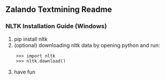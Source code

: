 ## Zalando Textmining Readme 

### NLTK Installation Guide (Windows)
1. pip install nltk
2. (optional) downloading nltk data by opening python and run:
```
    >>> import nltk  
    >>> nltk.download()
```
3. have fun